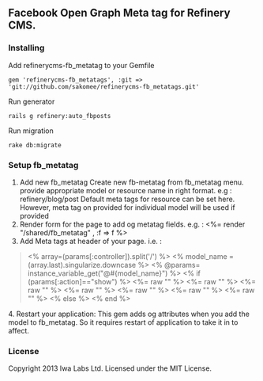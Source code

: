 ## Facebook Open Graph Meta tag for Refinery CMS.

### Installing

Add refinerycms-fb_metatag to your Gemfile

    gem 'refinerycms-fb_metatags', :git => 'git://github.com/sakomee/refinerycms-fb_metatags.git'

Run generator

    rails g refinery:auto_fbposts

Run migration

    rake db:migrate


### Setup fb_metatag
1. Add new fb_metatag 
Create new fb-metatag from fb_metatag menu. provide appropriate model or resource name in right format. e.g : refinery/blog/post 
Default meta tags for resource can be set here. However, meta tag on provided for individual model will be used if provided
2. Render form for the page to add og metatag fields. e.g. :
	<%= render "/shared/fb_metatag" , :f => f  %>	
3. Add Meta tags at header of your page. i.e. :
<blockquote>
  <% array=(params[:controller]).split('/') %>
  <% model_name = (array.last).singularize.downcase %>
  <% @params= instance_variable_get("@#{model_name}") %>
  <% if (params[:action]=="show") %>
  <%= raw "<meta property=\"og:title\" content=\"#{@params.og_title}\"/>" %>
  <%= raw "<meta property=\"og:description\" content=\"#{@params.og_description}\"/>" %>
  <%= raw "<meta property=\"og:type\" content=\"#{@params.og_type}\"/>" %>
  <%= raw "<meta property=\"og:url\" content=\"#{request.url }\"/>" %>
  <%= raw "<meta property=\"article:tag\" content=\"#{@params.article_tag}\"/>" %>
  <%= raw "<meta property=\"article:author\" content=\"#{@params.article_author}\"/>" %>
  <%= raw "<meta property=\"og:image\" content=\"http://www.iwa.fi/images/logo.png\"/>" %>
  <% else %>
  <meta property="og:title" content="Iwa Labs Oy" />
  <meta property="og:type" content="company" />
  <meta property="og:url" content="<%= request.url %>" />
  <meta property="og:image" content="http://www.iwa.fi/images/logo.png" />
  <meta property="og:site_name" content="Iwa Labs" />
  <meta property="fb:app_id" content="212311028070" />
  <meta itemprop="name" content="Iwa Labs Oy" />
  <meta itemprop="description" content="" />
  <meta itemprop="image" content="http://www.iwa.fi/images/logo.png" />
  <% end %>
</blockquote>
4. Restart your application: This gem adds og attributes when you add the model to fb_metatag. So it requires restart of application to take it in to affect.


### License

Copyright 2013 Iwa Labs Ltd. Licensed under the MIT License.
